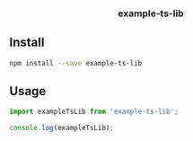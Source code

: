 <h3 align="center">
  example-ts-lib
</h3>

<p align="center">
</p>

## Install

```bash
npm install --save example-ts-lib
```

## Usage

```js
import exampleTsLib from 'example-ts-lib';

console.log(exampleTsLib);
```
